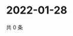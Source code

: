 # 2022-01-28

共 0 条

<!-- BEGIN WEIBO -->
<!-- 最后更新时间 Fri Jan 28 2022 06:00:50 GMT+0800 (China Standard Time) -->

<!-- END WEIBO -->
